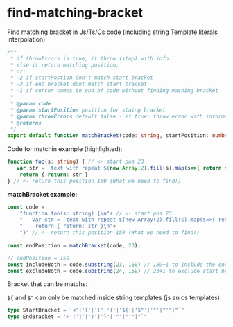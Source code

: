 # find-matching-bracket

Find matching bracket in Js/Ts/Cs code (including string Template literals interpolation)


```ts
/**
 * if throwErrors is true, it throw (stop) with info.
 * else it return matching position,
 * or:
 * -2 if startPostion don't match start bracket
 * -3 if end bracket dont match start bracket
 * -1 if cursor comes to end of code without finding maching bracket
 * 
 * @param code 
 * @param startPosition position for staing bracket
 * @param throwErrors default false - if true: throw error with information
 * @returns 
 */
export default function matchBracket(code: string, startPosition: number, throwErrors = false):number
```


Code for matchin example (highlighted):
```ts
function foo(s: string) { // <- start pos 23
   var str = `text with repeat ${new Array(2).fill(s).map(s=>{ return s + '-{}-' }).join('')} ends here `;
    return { return: str }
} // <- return this position 159 (What we need to find!)
```


**matchBracket example:**
```ts
const code = 
    "function foo(s: string) {\n"+ // <- start pos 23
    "   var str = `text with repeat ${new Array(2).fill(s).map(s=>{ return s + '-{}-' }).join('')} ends here `;\n"+
    "    return { return: str }\n"+
    "}" // <- return this position 159 (What we need to find!)
    
const endPosition = matchBracket(code, 23);

// endPosition = 159
const includeBoth = code.substring(23, 160) // 159+1 to include the end bracket
const excludeBoth = code.substring(24, 159) // 23+1 to exclude start bracket

```

Bracket that can be matchs: 

`${` and `$"` can only be matched inside string templates (js an cs templates)

```ts
type StartBracket = '<'|'['|'('|'{'|'${'|'$"'|'"'|"'"|"`"
type EndBracket = '>'|']'|')'|'}'|'"'|"'"|"`"
```
